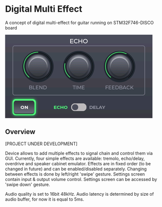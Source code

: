 # Digital Multi Effect

A concept of digital multi-effect for guitar running on STM32F746-DISCO board

![screenshot](guitar_mfx.png)

## Overview

[PROJECT UNDER DEVELOPMENT]

Device allows to add multiple effects to signal chain and control them via GUI. Currently, four simple effects are available: tremolo, echo/delay, overdrive and speaker cabinet emulator. Effects are in fixed order (to be changed in future) and can be enabled/disabled separately. Changing between effects is done by left/right 'swipe' gesture. Settings screen contain input & output volume control. Settings screen can be accessed by 'swipe down' gesture.

Audio quality is set to 16bit 48kHz. Audio latency is determined by size of audio buffer, for now it is equal to 5ms.